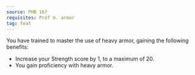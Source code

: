 ```yaml
---
source: PHB 167
requisites: Prof m. armor
tag: feat
---
```


You have trained to master the use of heavy armor, gaining the following benefits:

- Increase your Strength score by 1, to a maximum of 20.
- You gain proficiency with heavy armor.

